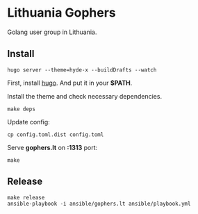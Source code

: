 # Lithuania Gophers

Golang user group in Lithuania.

## Install


    hugo server --theme=hyde-x --buildDrafts --watch

First, install [hugo](https://github.com/spf13/hugo/releases). And put it in your **$PATH**.

Install the theme and check necessary dependencies.

    make deps

Update config:

    cp config.toml.dist config.toml

Serve **gophers.lt** on **:1313** port:

    make

## Release

    make release
    ansible-playbook -i ansible/gophers.lt ansible/playbook.yml
